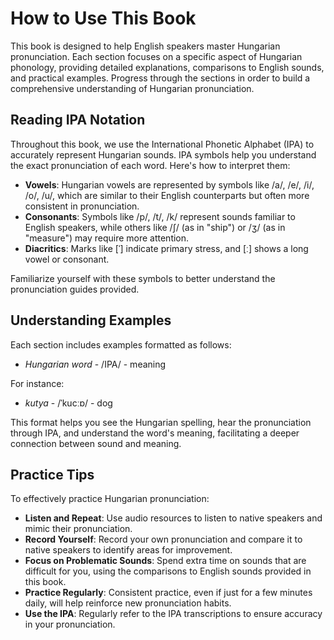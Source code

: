 # How to Use This Book

This book is designed to help English speakers master Hungarian pronunciation. Each section focuses on a specific aspect of Hungarian phonology, providing detailed explanations, comparisons to English sounds, and practical examples. Progress through the sections in order to build a comprehensive understanding of Hungarian pronunciation.

## Reading IPA Notation

Throughout this book, we use the International Phonetic Alphabet (IPA) to accurately represent Hungarian sounds. IPA symbols help you understand the exact pronunciation of each word. Here's how to interpret them:

- **Vowels**: Hungarian vowels are represented by symbols like /a/, /e/, /i/, /o/, /u/, which are similar to their English counterparts but often more consistent in pronunciation.
- **Consonants**: Symbols like /p/, /t/, /k/ represent sounds familiar to English speakers, while others like /ʃ/ (as in "ship") or /ʒ/ (as in "measure") may require more attention.
- **Diacritics**: Marks like [ˈ] indicate primary stress, and [ː] shows a long vowel or consonant.

Familiarize yourself with these symbols to better understand the pronunciation guides provided.

## Understanding Examples

Each section includes examples formatted as follows:

- *Hungarian word* - /IPA/ - meaning

For instance:

- *kutya* - /ˈkucːɒ/ - dog

This format helps you see the Hungarian spelling, hear the pronunciation through IPA, and understand the word's meaning, facilitating a deeper connection between sound and meaning.

## Practice Tips

To effectively practice Hungarian pronunciation:

- **Listen and Repeat**: Use audio resources to listen to native speakers and mimic their pronunciation.
- **Record Yourself**: Record your own pronunciation and compare it to native speakers to identify areas for improvement.
- **Focus on Problematic Sounds**: Spend extra time on sounds that are difficult for you, using the comparisons to English sounds provided in this book.
- **Practice Regularly**: Consistent practice, even if just for a few minutes daily, will help reinforce new pronunciation habits.
- **Use the IPA**: Regularly refer to the IPA transcriptions to ensure accuracy in your pronunciation.